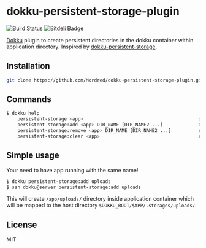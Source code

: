 # dokku-persistent-storage-plugin

[![Build Status](https://travis-ci.org/Mordred/dokku-persistent-storage-plugin.svg?branch=master)](https://travis-ci.org/Mordred/dokku-persistent-storage-plugin)
[![Bitdeli Badge](https://d2weczhvl823v0.cloudfront.net/Mordred/dokku-persistent-storage-plugin/trend.png)](https://bitdeli.com/free "Bitdeli Badge")

[Dokku](https://github.com/progrium/dokku) plugin to create persistent directories in the dokku container within application directory.
Inspired by [dokku-persistent-storage](https://github.com/dyson/dokku-persistent-storage).

## Installation

```bash
git clone https://github.com/Mordred/dokku-persistent-storage-plugin.git /var/lib/dokku/plugins/persistent-storage-plugin
```

## Commands

```bash
$ dokku help
    persistent-storage <app>                                          display current persistent directories within app
    persistent-storage:add <app> DIR_NAME [DIR_NAME2 ...]             add new directory which will persist across multiple deploys
    persistent-storage:remove <app> DIR_NAME [DIR_NAME2 ...]          remove previous added directories
    persistent-storage:clear <app>                                    remove all settings
```

## Simple usage

Your need to have app running with the same name!

```bash
$ dokku persistent-storage:add uploads                                 # Server side
$ ssh dokku@server persistent-storage:add uploads                      # Client side
```

This will create ```/app/uploads/``` directory inside application container which will be mapped to the host directory
```$DOKKU_ROOT/$APP/.storages/uploads/```.

## License
MIT
